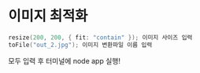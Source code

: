 # 이미지 최적화

```C
resize(200, 200, { fit: "contain" }); 이미지 사이즈 입력
toFile("out_2.jpg"); 이미지 변환파일 이름 입력
```

모두 입력 후 터미널에 node app 실행!
